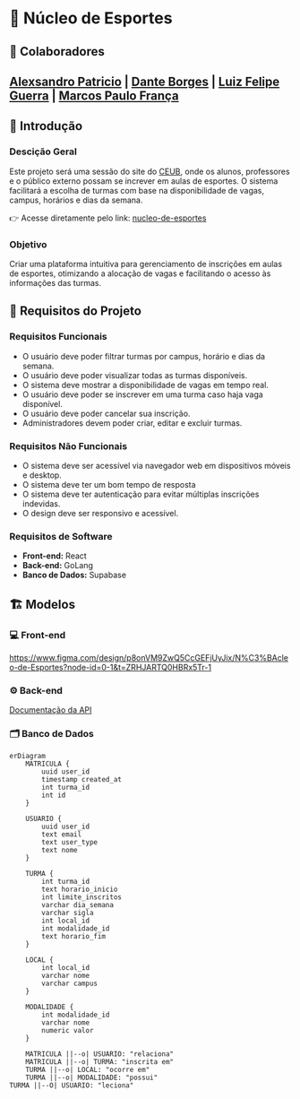 # 🏀 Núcleo de Esportes

## 👥 Colaboradores

## [Alexsandro Patricio](https://github.com/alexpatri) | [Dante Borges](https://github.com/DanteBLima) | [Luiz Felipe Guerra](https://github.com/LFguerra1) | [Marcos Paulo França](https://github.com/marcospaulofjl)

## 📌 Introdução

### Descição Geral

Este projeto será uma sessão do site do [CEUB](https://www.uniceub.br/nucleo-de-esportes), onde os alunos, professores e o público externo possam se increver em aulas de esportes. O sistema facilitará a escolha de turmas com base na disponibilidade de vagas, campus, horários e dias da semana.

👉 Acesse diretamente pelo link: [nucleo-de-esportes](https://frontend-little-log-1406.fly.dev/)

### Objetivo

Criar uma plataforma intuitiva para gerenciamento de inscrições em aulas de esportes, otimizando a alocação de vagas e facilitando o acesso às informações das turmas.

## 📌 Requisitos do Projeto

### Requisitos Funcionais

- O usuário deve poder filtrar turmas por campus, horário e dias da semana.
- O usuário deve poder visualizar todas as turmas disponíveis.
- O sistema deve mostrar a disponibilidade de vagas em tempo real.
- O usuário deve poder se inscrever em uma turma caso haja vaga disponível.
- O usuário deve poder cancelar sua inscrição.
- Administradores devem poder criar, editar e excluir turmas.

### Requisitos Não Funcionais

- O sistema deve ser acessível via navegador web em dispositivos móveis e desktop.
- O sistema deve ter um bom tempo de resposta
- O sistema deve ter autenticação para evitar múltiplas inscrições indevidas.
- O design deve ser responsivo e acessível.

### Requisitos de Software

- **Front-end:** React
- **Back-end:** GoLang
- **Banco de Dados:** Supabase

## 🏗️ Modelos

### 💻 Front-end

https://www.figma.com/design/p8onVM9ZwQ5CcGEFjUyJix/N%C3%BAcleo-de-Esportes?node-id=0-1&t=ZRHJARTQ0HBRx5Tr-1

### ⚙️ Back-end

[Documentação da API](https://nucleo-de-esportes.github.io/backend/swagger/index.html)

### 🗂️ Banco de Dados

```mermaid
erDiagram
    MATRICULA {
        uuid user_id
        timestamp created_at
        int turma_id
        int id
    }
    
    USUARIO {
        uuid user_id
        text email
        text user_type
        text nome
    }

    TURMA {
        int turma_id
        text horario_inicio
        int limite_inscritos
        varchar dia_semana
        varchar sigla
        int local_id
        int modalidade_id
        text horario_fim
    }

    LOCAL {
        int local_id
        varchar nome
        varchar campus
    }

    MODALIDADE {
        int modalidade_id
        varchar nome
        numeric valor
    }

    MATRICULA ||--o| USUARIO: "relaciona"
    MATRICULA ||--o| TURMA: "inscrita em"
    TURMA ||--o| LOCAL: "ocorre em"
    TURMA ||--o| MODALIDADE: "possui"
TURMA ||--O| USUARIO: "leciona"
```

